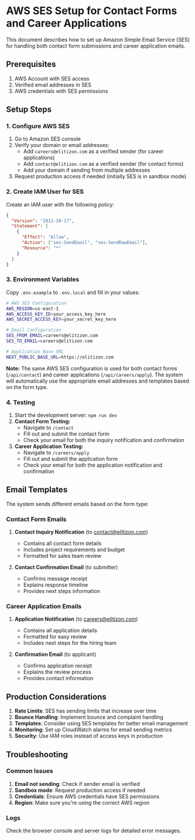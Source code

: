 # AWS SES Setup for Contact Forms and Career Applications

This document describes how to set up Amazon Simple Email Service (SES) for handling both contact form submissions and career application emails.

## Prerequisites

1. AWS Account with SES access
2. Verified email addresses in SES
3. AWS credentials with SES permissions

## Setup Steps

### 1. Configure AWS SES

1. Go to Amazon SES console
2. Verify your domain or email addresses:
   - Add `careers@elitizon.com` as a verified sender (for career applications)
   - Add `contact@elitizon.com` as a verified sender (for contact forms)
   - Add your domain if sending from multiple addresses
3. Request production access if needed (initially SES is in sandbox mode)

### 2. Create IAM User for SES

Create an IAM user with the following policy:

```json
{
  "Version": "2012-10-17",
  "Statement": [
    {
      "Effect": "Allow",
      "Action": ["ses:SendEmail", "ses:SendRawEmail"],
      "Resource": "*"
    }
  ]
}
```

### 3. Environment Variables

Copy `.env.example` to `.env.local` and fill in your values:

```bash
# AWS SES Configuration
AWS_REGION=us-east-1
AWS_ACCESS_KEY_ID=your_access_key_here
AWS_SECRET_ACCESS_KEY=your_secret_key_here

# Email Configuration
SES_FROM_EMAIL=careers@elitizon.com
SES_TO_EMAIL=careers@elitizon.com

# Application Base URL
NEXT_PUBLIC_BASE_URL=https://elitizon.com
```

**Note:** The same AWS SES configuration is used for both contact forms (`/api/contact`) and career applications (`/api/careers/apply`). The system will automatically use the appropriate email addresses and templates based on the form type.

### 4. Testing

1. Start the development server: `npm run dev`
2. **Contact Form Testing:**
   - Navigate to `/contact`
   - Fill out and submit the contact form
   - Check your email for both the inquiry notification and confirmation
3. **Career Application Testing:**
   - Navigate to `/careers/apply`
   - Fill out and submit the application form
   - Check your email for both the application notification and confirmation

## Email Templates

The system sends different emails based on the form type:

### Contact Form Emails

1. **Contact Inquiry Notification** (to contact@elitizon.com)

   - Contains all contact form details
   - Includes project requirements and budget
   - Formatted for sales team review

2. **Contact Confirmation Email** (to submitter)
   - Confirms message receipt
   - Explains response timeline
   - Provides next steps information

### Career Application Emails

1. **Application Notification** (to careers@elitizon.com)

   - Contains all application details
   - Formatted for easy review
   - Includes next steps for the hiring team

2. **Confirmation Email** (to applicant)
   - Confirms application receipt
   - Explains the review process
   - Provides contact information

## Production Considerations

1. **Rate Limits**: SES has sending limits that increase over time
2. **Bounce Handling**: Implement bounce and complaint handling
3. **Templates**: Consider using SES templates for better email management
4. **Monitoring**: Set up CloudWatch alarms for email sending metrics
5. **Security**: Use IAM roles instead of access keys in production

## Troubleshooting

### Common Issues

1. **Email not sending**: Check if sender email is verified
2. **Sandbox mode**: Request production access if needed
3. **Credentials**: Ensure AWS credentials have SES permissions
4. **Region**: Make sure you're using the correct AWS region

### Logs

Check the browser console and server logs for detailed error messages.
